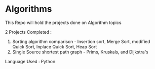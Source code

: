 # Algorithms
This Repo will hold the projects done on Algorithm topics

2 Projects Completed : 
1. Sorting algorithm comparison - Insertion sort, Merge Sort, modified Quick Sort, Inplace Quick Sort, Heap Sort
2. Single Source shortest path graph - Prims, Kruskals, and Dijkstra's 

Language Used : Python
